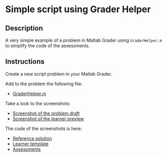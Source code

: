 # Simple script using Grader Helper

## Description

A very simple example of a problem in Matlab Grader using `GraderHelper.m` to simplify the code of the assessments.

## Instructions

Create a new script problem in your Matlab Grader.

Add to the problem the following file:

* [GraderHelper.m](../../code/grader-helper/GraderHelper.m)

Take a look to the screenshots:

* [Screenshot of the problem draft](./screenshot_reference.png)
* [Screenshot of the learner preview](./screenshot_learner.png)

The code of the screenshots is here:

* [Reference solution](./reference.m)
* [Learner template](./learner.m)
* [Assessments](./assessments.m)
